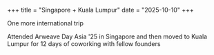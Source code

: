 +++
title = "Singapore + Kuala Lumpur"
date = "2025-10-10"
+++

One more international trip

Attended Arweave Day Asia '25 in Singapore and then moved to Kuala Lumpur for 12 days of coworking with fellow founders